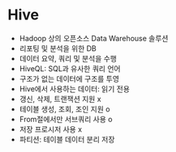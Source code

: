 # Hive

- Hadoop 상의 오픈소스 Data Warehouse 솔루션
- 리포팅 및 분석을 위한 DB
- 데이터 요약, 쿼리 및 분석을 수행
- HiveQL: SQL과 유사한 쿼리 언어
- 구조가 없는 데이터에 구조를 투영
- Hive에서 사용하는 데이터: 읽기 전용
- 갱신, 삭제, 트랜잭션 지원 x
- 테이블 생성, 조회, 조인 지원 o
- From절에서만 서브쿼리 사용 o
- 저장 프로시저 사용 x
- 파티션: 테이블 데이터 분리 저장